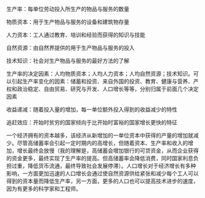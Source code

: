 生产率：每单位劳动投入所生产的物品与服务的数量

物质资本：用于生产物品与服务的设备和建筑物存量

人力资本：工人通过教育、培训和经验而获得的知识与技能

自然资源：由自然界提供的用于生产物品与服务的投入

技术知识：社会对生产物品与服务的最好方法的了解

生产率的决定因素：人均物质资本；人均人力资本；人均自然资源；技术知识。可以引起生产率变化的因素：储蓄和投资、来自外国的投资、教育、健康与营养、产权和政治稳定、自由贸易、研究与开发、人口增长等等，分别归属于前面几个决定因素

收益递减：随着投入量的增加，每一单位额外投入得到的收益减少的特性

追赶效应：开始时贫穷的国家倾向于比开始时富裕的国家增长更快的特征

一个经济拥有的资本越多，该经济从新增加的一单位资本中获得的产量的增加就减少。尽管高储蓄率会引起一定时期内的高增长，但随着资本、生产率和收入的增加，增长最终会放慢（我的理解是，高储蓄会增加银行的可贷资金，从而企业获得的资金更多，最终实现了生产率的提高。但高储蓄率会降低消费，同时国家利息负担过重，降低货币流通，最终导致社会发展停滞）。人口增长对于经济增长有多种影响，一方面更加迅速的人口增长会通过使自然资源供给紧张和减少每个工人可以得到的资本量而降低生产率，另一方面，更多的人口也可以提高技术进步的速度，因为有更多的科学家和工程师。

